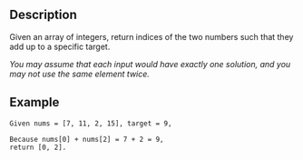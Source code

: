 ## Description

Given an array of integers, return indices of the two numbers such that they add up to a specific target.

*You may assume that each input would have exactly one solution, and you may not use the same element twice.*

## Example

```
Given nums = [7, 11, 2, 15], target = 9,

Because nums[0] + nums[2] = 7 + 2 = 9,
return [0, 2].
```